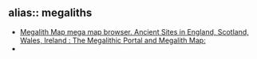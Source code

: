 alias:: megaliths
-
- [Megalith Map mega map browser. Ancient Sites in England, Scotland, Wales, Ireland : The Megalithic Portal and Megalith Map:](https://www.megalithic.co.uk/asb_mapsquare.php)
-